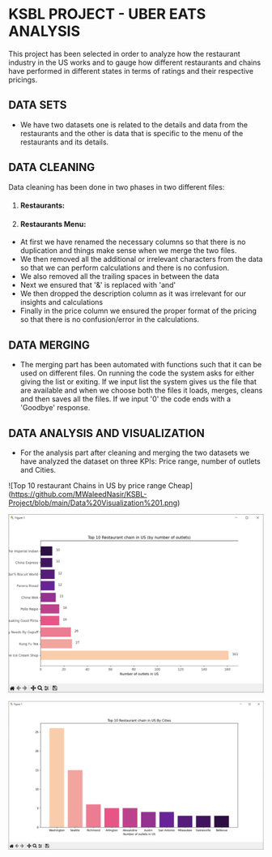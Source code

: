 # KSBL PROJECT - UBER EATS ANALYSIS

This project has been selected in order to analyze how the restaurant industry in the US works and to gauge how different restaurants and chains have performed in different states in terms of ratings and their respective pricings.

## DATA SETS

- We have two datasets one is related to the details and data from the restaurants and the other is data 
that is specific to the menu of the restaurants and its details.

## DATA CLEANING
Data cleaning has been done in two phases in two different files:

1. #### Restaurants:



2. #### Restaurants Menu:

- At first we have renamed the necessary columns so that there is no duplication and things make sense  when we merge the two files.
- We then removed all the additional or irrelevant characters from the data so that we can perform calculations and there is no confusion. 
- We also removed all the trailing spaces in between the data
- Next we ensured that '&' is replaced with 'and'
- We then dropped the description column as it was irrelevant for our insights and calculations
- Finally in the price column we ensured the proper format of the pricing so that there is no confusion/error in the calculations.

## DATA MERGING

- The merging part has been automated with functions such that it can be used on different files. On running the code the system asks for either giving the list or exiting. If we input list the system gives us the file that are available and when we choose both the files it loads, merges, cleans and then saves all the files. If we input '0' the code ends with a 'Goodbye' response. 

## DATA ANALYSIS AND VISUALIZATION

- For the analysis part after cleaning and merging the two datasets we have analyzed the dataset on three KPIs: Price range, number of outlets and Cities.

![Top 10 restaurant Chains in US by price range Cheap] (https://github.com/MWaleedNasir/KSBL-Project/blob/main/Data%20Visualization%201.png)

![Top 10 restaurant Chains in US by # of outlets](https://github.com/MWaleedNasir/KSBL-Project/blob/main/Data%20Visualization%202.png)

![Top 10 restaurant Chains in US by Cities](https://github.com/MWaleedNasir/KSBL-Project/blob/main/Data%20Visualization%203.png)